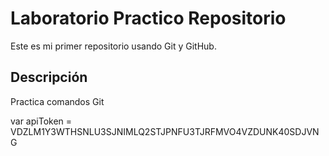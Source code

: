 # Laboratorio Practico Repositorio

Este es mi primer repositorio usando Git y GitHub.

## Descripción 

Practica comandos Git

var apiToken = VDZLM1Y3WTHSNLU3SJNIMLQ2STJPNFU3TJRFMVO4VZDUNK40SDJVNG